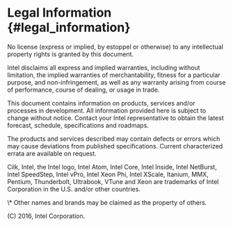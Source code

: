 Legal Information {#legal_information}
=================

<p>No license (express or implied, by estoppel or otherwise) to any intellectual property rights is granted by this document.</p> 
<p>Intel disclaims all express and implied warranties, including without limitation, the implied warranties of merchantability, fitness for a particular purpose, and non-infringement, as well as any warranty arising from course of performance, course of dealing, or usage in trade.</p>
<p>This document contains information on products, services and/or processes in development. All information provided here is subject to change without notice. Contact your Intel representative to obtain the latest forecast, schedule, specifications and roadmaps.</p>
<p>The products and services described may contain defects or errors which may cause deviations from published specifications. Current characterized errata are available on request.</p>
<p>Cilk, Intel, the Intel logo, Intel Atom, Intel Core, Intel Inside, Intel NetBurst, Intel SpeedStep, Intel vPro, Intel Xeon Phi, Intel XScale, Itanium, MMX, Pentium, Thunderbolt, Ultrabook, VTune and Xeon are trademarks of Intel Corporation in the U.S. and/or other countries.</p>
<p>\* Other names and brands may be claimed as the property of others.</p>
<p>(C) 2016, Intel Corporation.</p>
